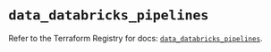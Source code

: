 # `data_databricks_pipelines`

Refer to the Terraform Registry for docs: [`data_databricks_pipelines`](https://registry.terraform.io/providers/databricks/databricks/1.82.0/docs/data-sources/pipelines).
